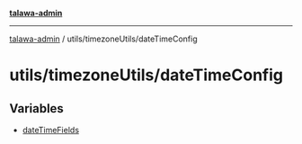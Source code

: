 [**talawa-admin**](../../../README.md)

***

[talawa-admin](../../../modules.md) / utils/timezoneUtils/dateTimeConfig

# utils/timezoneUtils/dateTimeConfig

## Variables

- [dateTimeFields](variables/dateTimeFields.md)
